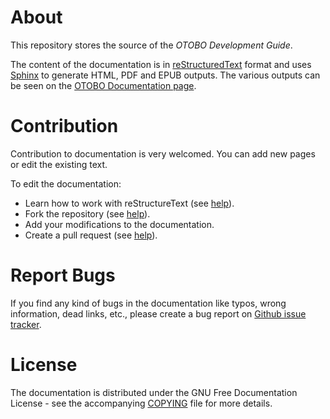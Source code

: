 About
=====

This repository stores the source of the _OTOBO Development Guide_.

The content of the documentation is in [reStructuredText](https://en.wikipedia.org/wiki/ReStructuredText) format and uses [Sphinx](https://www.sphinx-doc.org) to generate HTML, PDF and EPUB outputs. The various outputs can be seen on the [OTOBO Documentation page](https://doc.otobo.org/).


Contribution
============

Contribution to documentation is very welcomed. You can add new pages or edit the existing text.

To edit the documentation:

* Learn how to work with reStructureText (see [help](http://docutils.sourceforge.net/rst.html)).
* Fork the repository (see [help](https://help.github.com/articles/fork-a-repo/)).
* Add your modifications to the documentation.
* Create a pull request (see [help](https://help.github.com/articles/creating-a-pull-request-from-a-fork/)).

Report Bugs
===========

If you find any kind of bugs in the documentation like typos, wrong information, dead links, etc., please create a bug report on [Github issue tracker](https://github.com/RotherOSS/doc-otobo-installation/issues).


License
=======

The documentation is distributed under the GNU Free Documentation License - see the accompanying [COPYING](COPYING) file for more details.
